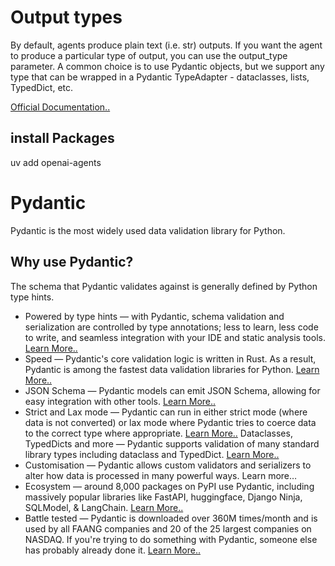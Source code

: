 # Output types
By default, agents produce plain text (i.e. str) outputs. If you want the agent to produce a particular type of output, you can use the output_type parameter. A common choice is to use Pydantic objects, but we support any type that can be wrapped in a Pydantic TypeAdapter - dataclasses, lists, TypedDict, etc.

[Official Documentation..](https://docs.pydantic.dev/latest/)

## install Packages
uv add openai-agents


# Pydantic
Pydantic is the most widely used data validation library for Python.

## Why use Pydantic?
The schema that Pydantic validates against is generally defined by Python type hints.

* Powered by type hints — with Pydantic, schema validation and serialization are controlled by type annotations; less to learn, less code to write, and seamless integration with your IDE and static analysis tools. [Learn More..](https://docs.pydantic.dev/latest/why/#type-hints)
* Speed — Pydantic's core validation logic is written in Rust. As a result, Pydantic is among the fastest data validation libraries for Python. [Learn More..](https://docs.pydantic.dev/latest/why/#performance)
* JSON Schema — Pydantic models can emit JSON Schema, allowing for easy integration with other tools. [Learn More..](https://docs.pydantic.dev/latest/why/#json-schema)
* Strict and Lax mode — Pydantic can run in either strict mode (where data is not converted) or lax mode where Pydantic tries to coerce data to the correct type where appropriate. [Learn More..](https://docs.pydantic.dev/latest/why/#strict-lax)
Dataclasses, TypedDicts and more — Pydantic supports validation of many standard library types including dataclass and TypedDict. [Learn More..](https://docs.pydantic.dev/latest/why/#dataclasses-typeddict-more)
* Customisation — Pydantic allows custom validators and serializers to alter how data is processed in many powerful ways. Learn more…
* Ecosystem — around 8,000 packages on PyPI use Pydantic, including massively popular libraries like FastAPI, huggingface, Django Ninja, SQLModel, & LangChain. [Learn More..](https://docs.pydantic.dev/latest/why/#ecosystem)
* Battle tested — Pydantic is downloaded over 360M times/month and is used by all FAANG companies and 20 of the 25 largest companies on NASDAQ. If you're trying to do something with Pydantic, someone else has probably already done it. [Learn More..](https://docs.pydantic.dev/latest/why/#using-pydantic)

